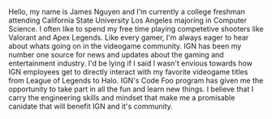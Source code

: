 Hello, my name is James Nguyen and I'm currently a college freshman attending California State University Los Angeles majoring in Computer Science. I often like to spend my free time playing competetive shooters like Valorant and Apex Legends. Like every gamer, I'm always eager to hear about whats going on in the videogame community. IGN has been my number one source for news and updates about the gaming and entertainment industry. I'd be lying if I said I wasn't envious towards how IGN employees get to directly interact with my favorite videogame titles from League of Legends to Halo. IGN's Code Foo program has given me the opportunity to take part in all the fun and learn new things. I believe that I carry the engineering skills and mindset that make me a promisable canidate that will benefit IGN and it's community.
